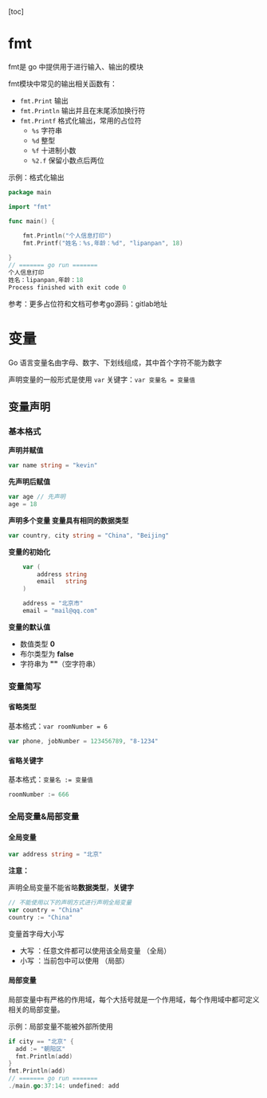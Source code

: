 [toc]



# fmt 

fmt是 go 中提供用于进行输入、输出的模块

fmt模块中常见的输出相关函数有：

+ `fmt.Print` 输出
+ `fmt.Println` 输出并且在末尾添加换行符
+ `fmt.Printf` 格式化输出，常用的占位符
  + `%s`  字符串
  + `%d`  整型
  + `%f`  十进制小数
  + `%2.f`  保留小数点后两位

示例：格式化输出

```go
package main

import "fmt"

func main() {
	
	fmt.Println("个人信息打印")
	fmt.Printf("姓名：%s,年龄：%d", "lipanpan", 18)

}
// ======= go run =======
个人信息打印
姓名：lipanpan,年龄：18
Process finished with exit code 0
```

参考：更多占位符和文档可参考go源码：gitlab地址



# 变量

Go 语言变量名由字母、数字、下划线组成，其中首个字符不能为数字

声明变量的一般形式是使用 `var` 关键字：`var 变量名 = 变量值`

## 变量声明

### 基本格式

**声明并赋值**

```go
var name string = "kevin"
```

**先声明后赋值**

```go
var age // 先声明
age = 18
```

**声明多个变量 变量具有相同的数据类型**

```go
var country, city string = "China", "Beijing"
```

**变量的初始化**

```go
	var (
		address string
		email   string
	)

	address = "北京市"
	email = "mail@qq.com"

```

**变量的默认值**

- 数值类型  **0**
- 布尔类型为 **false**
- 字符串为 **""**（空字符串）

### 变量简写

#### 省略类型 

基本格式：`var roomNumber = 6`

```go
var phone, jobNumber = 123456789, "8-1234"
```

#### 省略关键字

基本格式：`变量名 := 变量值 `

```go
roomNumber := 666
```



### 全局变量&局部变量

#### 全局变量

```go
var address string = "北京"
```

**注意：**

声明全局变量不能省略**数据类型**，**关键字**

```go
// 不能使用以下的声明方式进行声明全局变量
var country = "China"
country := "China"
```

变量首字母大小写

+ 大写 ：任意文件都可以使用该全局变量 （全局）
+ 小写 ：当前包中可以使用 （局部）

#### 局部变量

局部变量中有严格的作用域，每个大括号就是一个作用域，每个作用域中都可定义相关的局部变量。

示例：局部变量不能被外部所使用

```go
if city == "北京" {
  add := "朝阳区"
  fmt.Println(add)
}
fmt.Println(add)
// ======= go run =======
./main.go:37:14: undefined: add
```

